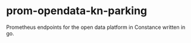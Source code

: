 # prom-opendata-kn-parking
Prometheus endpoints for the open data platform in Constance written in go.
